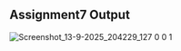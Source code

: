 ## Assignment7 Output
![Screenshot_13-9-2025_204229_127 0 0 1](https://github.com/user-attachments/assets/c337eb61-5cc0-420a-af2d-f6da46093c58)
